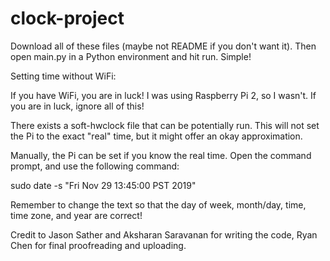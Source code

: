 # clock-project

Download all of these files (maybe not README if you don't want it). Then open main.py in a Python environment and hit run. Simple!

Setting time without WiFi:

If you have WiFi, you are in luck! I was using Raspberry Pi 2, so I wasn't. If you are in luck, ignore all of this!

There exists a soft-hwclock file that can be potentially run. This will not set the Pi to the exact "real" time, but it might offer an okay approximation.

Manually, the Pi can be set if you know the real time. Open the command prompt, and use the following command:

sudo date -s "Fri Nov 29 13:45:00 PST 2019"

Remember to change the text so that the day of week, month/day, time, time zone, and year are correct!


Credit to Jason Sather and Aksharan Saravanan for writing the code, Ryan Chen for final proofreading and uploading.
